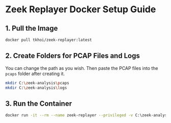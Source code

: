 # Zeek Replayer Docker Setup Guide

## 1. Pull the Image

```bash
docker pull tkhoi/zeek-replayer:latest
```

## 2. Create Folders for PCAP Files and Logs

You can change the path as you wish. Then paste the PCAP files into the `pcaps` folder after creating it.

```bash
mkdir C:\zeek-analysis\pcaps
mkdir C:\zeek-analysis\logs
```

## 3. Run the Container

```bash
docker run -it --rm --name zeek-replayer --privileged -v C:\zeek-analysis\pcaps:/pcap:ro -v C:\zeek-analysis\logs:/zeek-logs:rw tkhoi/zeek-replayer:latest
```